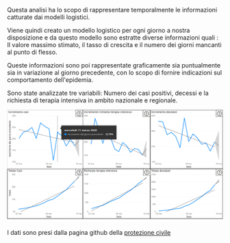 Questa analisi ha lo scopo di rappresentare temporalmente le informazioni catturate dai modelli logistici. 

Viene quindi creato un modello logistico per ogni giorno a nostra disposizione e da questo modello
sono estratte diverse informazioni quali : Il valore massimo stimato, il tasso di crescita e il numero dei giorni mancanti al punto di flesso.

Queste informazioni sono poi rappresentate graficamente sia puntualmente sia in variazione al giorno precedente, con lo scopo di fornire indicazioni sul comportamento dell'epidemia.

Sono state analizzate tre variabili: Numero dei casi positivi, decessi e la richiesta di terapia intensiva in ambito nazionale e regionale.

<p align="center">
  <img src="https://github.com/DavideStenner/Personal-Project/blob/master/Covid/grafico1.png" width="800" />
</p>

I dati sono presi dalla pagina github della [protezione civile](https://github.com/pcm-dpc/COVID-19) 
